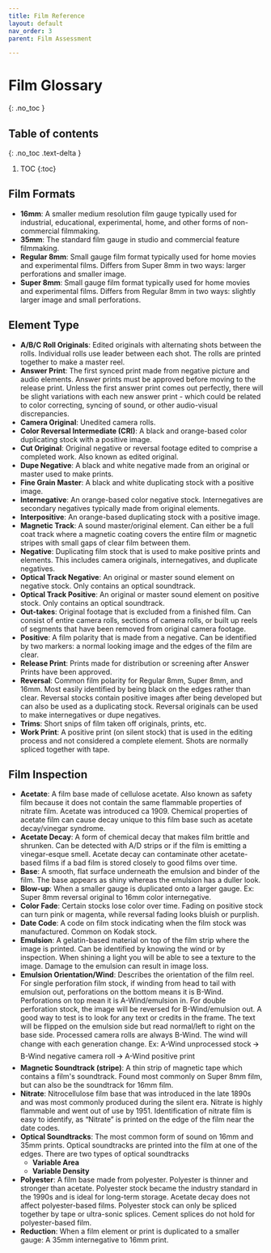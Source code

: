 ```yaml
---
title: Film Reference
layout: default
nav_order: 3
parent: Film Assessment

---
```



# Film Glossary
{: .no_toc }

## Table of contents
{: .no_toc .text-delta }

1. TOC
{:toc}

## Film Formats
* **16mm**: A smaller medium resolution film gauge typically used for industrial, educational, experimental, home, and other forms of non-commercial filmmaking.
* **35mm**: The standard film gauge in studio and commercial feature filmmaking.
* **Regular 8mm**: Small gauge film format typically used for home movies and experimental films. Differs from Super 8mm in two ways: larger perforations and smaller image.
* **Super 8mm**: Small gauge film format typically used for home movies and experimental films. Differs from Regular 8mm in two ways: slightly larger image and small perforations.

## Element Type
* **A/B/C Roll Originals**: Edited originals with alternating shots between the rolls. Individual rolls use leader between each shot. The rolls are printed together to make a master reel.
* **Answer Print**: The first synced print made from negative picture and audio elements. Answer prints must be approved before moving to the release print. Unless the first answer print comes out perfectly, there will be slight variations with each new answer print - which could be related to color correcting, syncing of sound, or other audio-visual discrepancies.
* **Camera Original**: Unedited camera rolls.
* **Color Reversal Intermediate (CRI)**: A black and orange-based color duplicating stock with a positive image.
* **Cut Original**: Original negative or reversal footage edited to comprise a completed work. Also known as edited original.
* **Dupe Negative**: A black and white negative made from an original or master used to make prints.
* **Fine Grain Master**: A black and white duplicating stock with a positive image.
* **Internegative**: An orange-based color negative stock. Internegatives are secondary negatives typically made from original elements.
* **Interpositive**: An orange-based duplicating stock with a positive image.
* **Magnetic Track**: A sound master/original element. Can either be a full coat track where a magnetic coating covers the entire film or magnetic stripes with small gaps of clear film between them.
* **Negative**: Duplicating film stock that is used to make positive prints and elements. This includes camera originals, internegatives, and duplicate negatives.
* **Optical Track Negative**: An original or master sound element on negative stock. Only contains an optical soundtrack.
* **Optical Track Positive**: An original or master sound element on positive stock. Only contains an optical soundtrack.
* **Out-takes**: Original footage that is excluded from a finished film. Can consist of entire camera rolls, sections of camera rolls, or built up reels of segments that have been removed from original camera footage.
* **Positive**: A film polarity that is made from a negative. Can be identified by two markers: a normal looking image and the edges of the film are clear.
* **Release Print**: Prints made for distribution or screening after Answer Prints have been approved.
* **Reversal**: Common film polarity for Regular 8mm, Super 8mm, and 16mm. Most easily identified by being black on the edges rather than clear. Reversal stocks contain positive images after being developed but can also be used as a duplicating stock. Reversal originals can be used to make internegatives or dupe negatives.
* **Trims**: Short snips of film taken off originals, prints, etc.
* **Work Print**: A positive print (on silent stock) that is used in the editing process and not considered a complete element. Shots are normally spliced together with tape.

## Film Inspection
* **Acetate**: A film base made of cellulose acetate. Also known as safety film because it does not contain the same flammable properties of nitrate film. Acetate was introduced ca 1909. Chemical properties of acetate film can cause decay unique to this film base such as acetate decay/vinegar syndrome.
* **Acetate Decay**: A form of chemical decay that makes film brittle and shrunken. Can be detected with A/D strips or if the film is emitting a vinegar-esque smell. Acetate decay can contaminate other acetate-based films if a bad film is stored closely to good films over time.
* **Base**: A smooth, flat surface underneath the emulsion and binder of the film. The base appears as shiny whereas the emulsion has a duller look.
* **Blow-up**: When a smaller gauge is duplicated onto a larger gauge. Ex: Super 8mm reversal original to 16mm color internegative.
* **Color Fade**: Certain stocks lose color over time. Fading on positive stock can turn pink or magenta, while reversal fading looks bluish or purplish.
* **Date Code**: A code on film stock indicating when the film stock was manufactured. Common on Kodak stock.
* **Emulsion**: A gelatin-based material on top of the film strip where the image is printed. Can be identified by knowing the wind or by inspection. When shining a light you will be able to see a texture to the image. Damage to the emulsion can result in image loss.
* **Emulsion Orientation/Wind**: Describes the orientation of the film reel. For single perforation film stock, if winding from head to tail with emulsion out, perforations on the bottom means it is B-Wind. Perforations on top mean it is A-Wind/emulsion in. For double perforation stock, the image will be reversed for B-Wind/emulsion out. A good way to test is to look for any text or credits in the frame. The text will be flipped on the emulsion side but read normal/left to right on the base side. Processed camera rolls are always B-Wind. The wind will change with each generation change. Ex: A-Wind unprocessed stock 🡪 B-Wind negative camera roll 🡪 A-Wind positive print
* **Magnetic Soundtrack (stripe)**: A thin strip of magnetic tape which contains a film's soundtrack. Found most commonly on Super 8mm film, but can also be the soundtrack for 16mm film.
* **Nitrate**: Nitrocellulose film base that was introduced in the late 1890s and was most commonly produced during the silent era. Nitrate is highly flammable and went out of use by 1951. Identification of nitrate film is easy to identify, as “Nitrate” is printed on the edge of the film near the date codes.
* **Optical Soundtracks**: The most common form of sound on 16mm and 35mm prints. Optical soundtracks are printed into the film at one of the edges. There are two types of optical soundtracks
  * **Variable Area**
  * **Variable Density**
* **Polyester**: A film base made from polyester. Polyester is thinner and stronger than acetate. Polyester stock became the industry standard in the 1990s and is ideal for long-term storage. Acetate decay does not affect polyester-based films. Polyester stock can only be spliced together by tape or ultra-sonic splices. Cement splices do not hold for polyester-based film.
* **Reduction**: When a film element or print is duplicated to a smaller gauge: A 35mm internegative to 16mm print.
